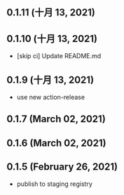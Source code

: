 ## 0.1.11 (十月 13, 2021)



## 0.1.10 (十月 13, 2021)

- [skip ci] Update README.md

## 0.1.9 (十月 13, 2021)

- use new action-release

## 0.1.7 (March 02, 2021)

## 0.1.6 (March 02, 2021)

## 0.1.5 (February 26, 2021)

- publish to staging registry
